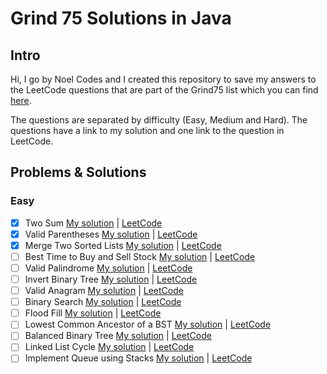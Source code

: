 # Grind 75 Solutions in Java

## Intro

Hi, I go by Noel Codes and I created this repository to save my answers to the LeetCode questions that are part of the Grind75 list which you can find [here](https://www.techinterviewhandbook.org/grind75).

The questions are separated by difficulty (Easy, Medium and Hard). The questions have a link to my solution and one link to the question in LeetCode.

## Problems & Solutions

### Easy
- [x] Two Sum [My solution](https://github.com/NoelCov/Grind75/blob/main/Easy/TwoSum/Solution.java) | [LeetCode](https://leetcode.com/problems/two-sum/)
- [x] Valid Parentheses [My solution](https://github.com/NoelCov/Grind75/blob/main/Easy/ValidParentheses/Solution.java) | [LeetCode](https://leetcode.com/problems/valid-parentheses/)
- [x] Merge Two Sorted Lists [My solution](https://github.com/NoelCov/Grind75/blob/main/Easy/MergeTwoSortedLists/Solution.java) | [LeetCode](https://leetcode.com/problems/merge-two-sorted-lists/)
- [ ] Best Time to Buy and Sell Stock [My solution]() | [LeetCode](https://leetcode.com/problems/best-time-to-buy-and-sell-stock/)
- [ ] Valid Palindrome [My solution]() | [LeetCode](https://leetcode.com/problems/valid-palindrome/)
- [ ] Invert Binary Tree [My solution]() | [LeetCode](https://leetcode.com/problems/invert-binary-tree/)
- [ ] Valid Anagram [My solution]() | [LeetCode](https://leetcode.com/problems/valid-anagram/)
- [ ] Binary Search [My solution]() | [LeetCode](https://leetcode.com/problems/binary-search/)
- [ ] Flood Fill [My solution]() | [LeetCode](https://leetcode.com/problems/flood-fill/)
- [ ] Lowest Common Ancestor of a BST [My solution]() | [LeetCode](https://leetcode.com/problems/lowest-common-ancestor-of-a-binary-search-tree/)
- [ ] Balanced Binary Tree [My solution]() | [LeetCode](https://leetcode.com/problems/balanced-binary-tree/)
- [ ] Linked List Cycle [My solution]() | [LeetCode](https://leetcode.com/problems/linked-list-cycle/)
- [ ] Implement Queue using Stacks [My solution]() | [LeetCode]()
